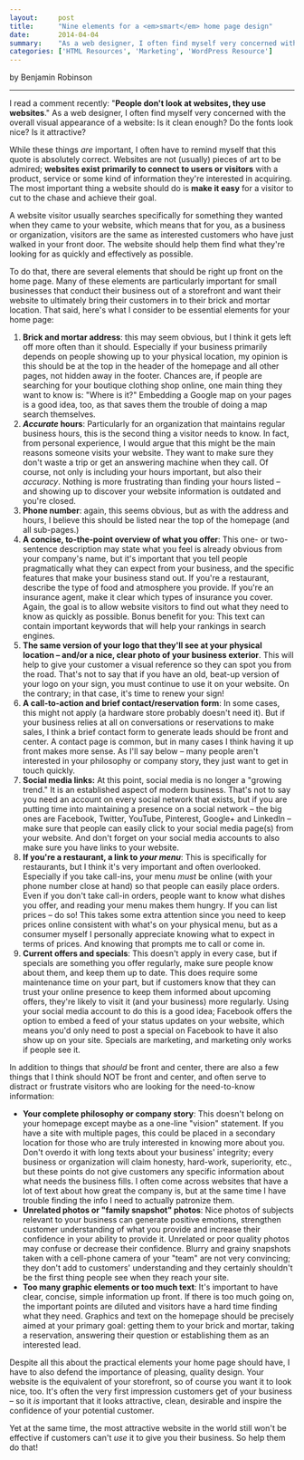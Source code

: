 ```yaml
---
layout:     post
title:      "Nine elements for a <em>smart</em> home page design"
date:       2014-04-04
summary:    "As a web designer, I often find myself very concerned with the overall visual appearance of a website: Is it clean enough? Do the fonts look nice? Is it attractive?"
categories: ['HTML Resources', 'Marketing', 'WordPress Resource']
---
```


by Benjamin Robinson

***

I read a comment recently: "**People don't look at websites, they use websites**." As a web designer, I often find myself very concerned with the overall visual appearance of a website: Is it clean enough? Do the fonts look nice? Is it attractive?

While these things *are* important, I often have to remind myself that this quote is absolutely correct. Websites are not (usually) pieces of art to be admired; **websites exist primarily to connect to users or visitors** with a product, service or some kind of information they're interested in acquiring. The most important thing a website should do is **make it easy** for a visitor to cut to the chase and achieve their goal.

A website visitor usually searches specifically for something they wanted when they came to your website, which means that for you, as a business or organization, visitors are the same as interested customers who have just walked in your front door. The website should help them find what they're looking for as quickly and effectively as possible.

To do that, there are several elements that should be right up front on the home page. Many of these elements are particularly important for small businesses that conduct their business out of a storefront and want their website to ultimately bring their customers in to their brick and mortar location. That said, here's what I consider to be essential elements for your home page:


  1. **Brick and mortar address**: this may seem obvious, but I think it gets left off more often than it should. Especially if your business primarily depends on people showing up to your physical location, my opinion is this should be at the top in the header of the homepage and all other pages, not hidden away in the footer. Chances are, if people are searching for your boutique clothing shop online, one main thing they want to know is: "Where is it?" Embedding a Google map on your pages is a good idea, too, as that saves them the trouble of doing a map search themselves.
  2. ***Accurate* hours**: Particularly for an organization that maintains regular business hours, this is the second thing a visitor needs to know. In fact, from personal experience, I would argue that this might be the main reasons someone visits your website. They want to make sure they don't waste a trip or get an answering machine when they call. Of course, not only is including your hours important, but also their *accuracy*. Nothing is more frustrating than finding your hours listed – and showing up to discover your website information is outdated and you're closed.
  3. **Phone number**: again, this seems obvious, but as with the address and hours, I believe this should be listed near the top of the homepage (and all sub-pages.)
  4. **A concise, to-the-point overview of what you offer**: This one- or two-sentence description may state what you feel is already obvious from your company's name, but it's important that you tell people pragmatically what they can expect from your business, and the specific features that make your business stand out. If you're a restaurant, describe the type of food and atmosphere you provide. If you're an insurance agent, make it clear which types of insurance you cover. Again, the goal is to allow website visitors to find out what they need to know as quickly as possible. Bonus benefit for you: This text can contain important keywords that will help your rankings in search engines.
  5. **The same version of your logo that they'll see at your physical location – and/or a nice, clear photo of your business exterior**. This will help to give your customer a visual reference so they can spot you from the road. That's not to say that if you have an old, beat-up version of your logo on your sign, you must continue to use it on your website. On the contrary; in that case, it's time to renew your sign!
  6. **A call-to-action and brief contact/reservation form**: In some cases, this might not apply (a hardware store probably doesn't need it). But if your business relies at all on conversations or reservations to make sales, I think a brief contact form to generate leads should be front and center. A contact page is common, but in many cases I think having it up front makes more sense. As I'll say below – many people aren't interested in your philosophy or company story, they just want to get in touch quickly.
  7. **Social media links:** At this point, social media is no longer a "growing trend." It is an established aspect of modern business. That's not to say you need an account on every social network that exists, but if you are putting time into maintaining a presence on a social network – the big ones are Facebook, Twitter, YouTube, Pinterest, Google+ and LinkedIn – make sure that people can easily click to your social media page(s) from your website. And don't forget on your social media accounts to also make sure you have links to your website.
  8. **If you're a restaurant, a link to *your menu***: This is specifically for restaurants, but I think it's very important and often overlooked. Especially if you take call-ins, your menu *must* be online (with your phone number close at hand) so that people can easily place orders. Even if you don't take call-in orders, people want to know what dishes you offer, and reading your menu makes them hungry. If you can list prices – do so! This takes some extra attention since you need to keep prices online consistent with what's on your physical menu, but as a consumer myself I personally appreciate knowing what to expect in terms of prices. And knowing that prompts me to call or come in.
  9. **Current offers and specials**: This doesn't apply in every case, but if specials are something you offer regularly, make sure people know about them, and keep them up to date. This does require some maintenance time on your part, but if customers know that they can trust your online presence to keep them informed about upcoming offers, they're likely to visit it (and your business) more regularly. Using your social media account to do this is a good idea; Facebook offers the option to embed a feed of your status updates on your website, which means you'd only need to post a special on Facebook to have it also show up on your site. Specials are marketing, and marketing only works if people see it.

In addition to things that *should* be front and center, there are also a few things that I think should NOT be front and center, and often serve to distract or frustrate visitors who are looking for the need-to-know information:

  - **Your complete philosophy or company story**: This doesn't belong on your homepage except maybe as a one-line "vision" statement. If you have a site with multiple pages, this could be placed in a secondary location for those who are truly interested in knowing more about you. Don't overdo it with long texts about your business' integrity; every business or organization will claim honesty, hard-work, superiority, etc., but these points do not give customers any specific information about what needs the business fills. I often come across websites that have a lot of text about how great the company is, but at the same time I have trouble finding the info I need to actually patronize them.
  - **Unrelated photos or "family snapshot" photos**: Nice photos of subjects relevant to your business can generate positive emotions, strengthen customer understanding of what you provide and increase their confidence in your ability to provide it. Unrelated or poor quality photos may confuse or decrease their confidence. Blurry and grainy snapshots taken with a cell-phone camera of your "team" are not very convincing; they don't add to customers' understanding and they certainly shouldn't be the first thing people see when they reach your site.
  - **Too many graphic elements or too much text**: It's important to have clear, concise, simple information up front. If there is too much going on, the important points are diluted and visitors have a hard time finding what they need. Graphics and text on the homepage should be precisely aimed at your primary goal: getting them to your brick and mortar, taking a reservation, answering their question or establishing them as an interested lead.

Despite all this about the practical elements your home page should have, I have to also defend the importance of pleasing, quality design. Your website is the equivalent of your storefront, so of course you want it to look nice, too. It's often the very first impression customers get of your business – so it *is* important that it looks attractive, clean, desirable and inspire the confidence of your potential customer.

Yet at the same time, the most attractive website in the world still won't be effective if customers can't *use* it to give you their business. So help them do that!